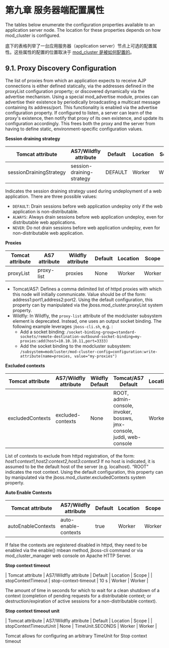 # 第九章 服务器端配置属性

The tables below enumerate the configuration properties available to an application server node. The location for these properties depends on how mod_cluster is configured.

底下的表格列举了一台应用服务器（application server）节点上可选的配置属性。这些属性的配置的位置取决于 [mod_cluster 是被如何配置的](chapter6.md)。

## 9.1. Proxy Discovery Configuration

The list of proxies from which an application expects to receive AJP connections is either defined statically, via the addresses defined in the proxyList configuration property; or discovered dynamically via the advertise mechanism. Using a special mod_advertise module, proxies can advertise their existence by periodically broadcasting a multicast message containing its address/port. This functionality is enabled via the advertise configuration property. If configured to listen, a server can learn of the proxy's existence, then notify that proxy of its own existence, and update
its configuration accordingly. This frees both the proxy and the server from having to define static, environment-specific configuration values.

**Session draining strategy**

| Tomcat attribute | AS7/Wildfly attribute | Default | Location | Scope |
| -- | -- | -- | -- | -- |
| sessionDrainingStrategy | session-draining-strategy | DEFAULT | Worker | Worker |

Indicates the session draining strategy used during undeployment of a web application. There are three possible values:

* ```DEFAULT```: Drain sessions before web application undeploy only if the web application is non-distributable.
* ```ALWAYS```: Always drain sessions before web application undeploy, even for distributable web applications.
* ```NEVER```: Do not drain sessions before web application undeploy, even for non-distributable web application.

**Proxies**

| Tomcat attribute | AS7 attribute | Wildfly attribute |Default | Location | Scope |
| -- | -- | -- | -- | -- | -- |
| proxyList | proxy-list | proxies | None | Worker | Worker |

* Tomcat/AS7: Defines a comma delimited list of httpd proxies with which this node will initially communicate. Value should be of the form: address1:port1,address2:port2. Using the default configuration, this property can by manipulated via the jboss.mod_cluster.proxyList system property.
* Wildfly: In Wildfly, the ```proxy-list``` attribute of the modcluster subsystem element is deprecated. Instead, one uses an output socket binding. The following example leverages ```jboss-cli.sh```, e.g. :
  * Add a socket binding: ```/socket-binding-group=standard-sockets/remote-destination-outbound-socket-binding=my-proxies:add(host=10.10.10.11,port=3333)```
  * Add the socket binding to the modcluster subsystem: ```/subsystem=modcluster/mod-cluster-config=configuration:write-attribute(name=proxies, value="my-proxies")```

**Excluded contexts**

| Tomcat attribute | AS7/Wildfly attribute | Wildfly Default | Tomcat/AS7 Default | Location | Scope |
| -- | -- | -- | -- | -- | -- |
| excludedContexts | excluded-contexts | None | ROOT, admin-console, invoker, bossws, jmx-console, juddi, web-console | Worker | Worker |

List of contexts to exclude from httpd registration, of the form: *host1:context1,host2:context2,host3:context3* If no host is indicated, it is assumed to be the default host of the server (e.g. localhost). “ROOT” indicates the root context. Using the default configuration, this property can by manipulated via the jboss.mod_cluster.excludedContexts system property.

**Auto Enable Contexts**

| Tomcat attribute | AS7/Wildfly attribute | Default | Location | Scope |
| -- | -- | -- | -- | -- |
| autoEnableContexts | auto-enable-contexts | true | Worker | Worker |

If false the contexts are registered disabled in httpd, they need to be enabled via the enable() mbean method, jboss-cli command or via mod_cluster_manager web console on Apache HTTP Server.

**Stop context timeout**

| Tomcat attribute | AS7/Wildfly attribute | Default | Location | Scope |
| stopContextTimeout | stop-context-timeout | 10 s | Worker | Worker |

The amount of time in seconds for which to wait for a clean shutdown of a context (completion of pending requests for a distributable context; or destruction/expiration of active sessions for a non-distributable context).

**Stop context timeout unit**

| Tomcat attribute | AS7/Wildfly attribute | Default | Location | Scope |
| stopContextTimeoutUnit | None | TimeUnit.SECONDS | Worker | Worker |

Tomcat allows for configuring an arbitrary TimeUnit for Stop context timeout




